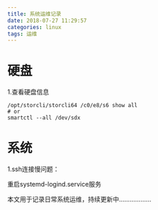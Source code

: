 ```yaml
---
title: 系统运维记录
date: 2018-07-27 11:29:57
categories: linux
tags: 运维
---
```


# 硬盘

1.查看硬盘信息

```shell
/opt/storcli/storcli64 /c0/e8/s6 show all
# or
smartctl --all /dev/sdx
```

# 系统

1.ssh连接慢问题：

重启systemd-logind.service服务



本文用于记录日常系统运维，持续更新中………………